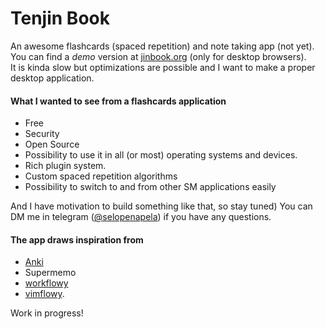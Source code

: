 Tenjin Book
=== 
An awesome flashcards (spaced repetition) and note taking app (not yet).  
You can find a *demo* version at [jinbook.org](https://jinbook.org) (only for desktop browsers).  
It is kinda slow but optimizations are possible and I want to make a proper desktop application.  

#### What I wanted to see from a flashcards application
* Free
* Security
* Open Source
* Possibility to use it in all (or most) operating systems and devices.
* Rich plugin system.
* Custom spaced repetition algorithms
* Possibility to switch to and from other SM applications easily

And I have motivation to build something like that, so stay tuned)
You can DM me in telegram ([@selopenapela](https://t.me/selopenapela)) if you have any questions.

#### The app draws inspiration from 
* [Anki](https://apps.ankiweb.net/)
* Supermemo
* [workflowy](https://workflowy.com/)
* [vimflowy](https://vimflowy.netlify.com/).

Work in progress!
